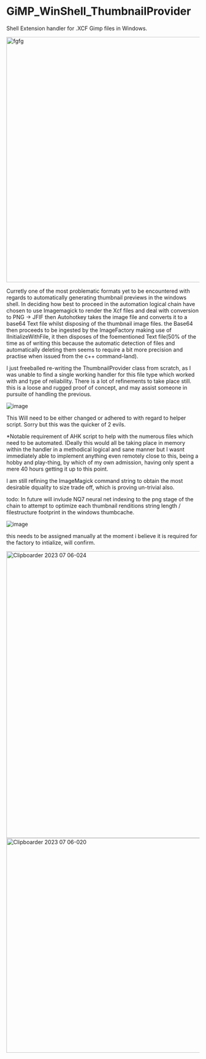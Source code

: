 # GiMP_WinShell_ThumbnailProvider
Shell Extension handler for .XCF Gimp files in Windows.

<img width="640" alt="fgfg" src="https://github.com/wolfman616/GiMP_WinShell_ThumbnailProvider/assets/62726599/adb0c117-5cb7-465c-9c06-732b3fe53cbe">


Curretly one of the most problematic formats yet to be encountered with regards to automatically generating thumbnail previews in the windows shell.
In deciding how best to proceed in the automation logical chain have chosen to use Imagemagick to render the Xcf files and deal with conversion to PNG -> JFIF then Autohotkey takes the image file and converts it to a base64 Text file whilst disposing of the thumbnail image files. the Base64 then proceeds to be ingested by the ImageFactory making use of IInitializeWithFile, it then disposes of the foementioned Text file(50% of the time as of writing this because the automatic detection of files and automatically deleting them seems to require a bit more precision and practise when issued from the c++ command-land). 

I just freeballed re-writing the ThumbnailProvider class from scratch, as I was unable to find a single working handler for this file type which worked with and type of reliability. There is a lot of refinements to take place still. this is a loose and rugged proof of concept, and may assist someone in pursuite of handling the previous.


![image](https://github.com/wolfman616/GiMP_WinShell_ThumbnailProvider/assets/62726599/22672782-56d6-4df1-a1a5-0b9dbd5c8c6b)

This Will need to be either changed or adhered to with regard to helper script. Sorry but this was the quicker of 2 evils.

*Notable requirement of AHK script to help with the numerous files which need to be automated. IDeally this would all be taking place in memory within the handler in a methodical logical and sane manner but I wasnt immediately able to implement anything even remotely close to this, being a hobby and play-thing, by which of my own admission, having only spent a mere 40 hours getting it up to this point.

I am still refining the ImageMagick command string to obtain the most desirable dquality to size trade off, which is proving un-trivial also.

todo:
In future will invlude NQ7 neural net indexing to the png stage of the chain to attempt to optimize each thumbnail renditions string length / filestructure footprint in the windows thumbcache.

![image](https://github.com/wolfman616/GiMP_WinShell_ThumbnailProvider/assets/62726599/7b16830d-8d07-415b-8130-9487187d416d)

this needs to be assigned manually at the moment i believe it is required for the factory to intialize, will confirm.

<img width="748" alt="Clipboarder 2023 07 06-024" src="https://github.com/wolfman616/GiMP_WinShell_ThumbnailProvider/assets/62726599/f89136ac-1b6d-48f6-8156-f91bcf1da228">

<img width="560" alt="Clipboarder 2023 07 06-020" src="https://github.com/wolfman616/GiMP_WinShell_ThumbnailProvider/assets/62726599/0040d80d-3d7c-438a-ae59-413dac5cc713">

